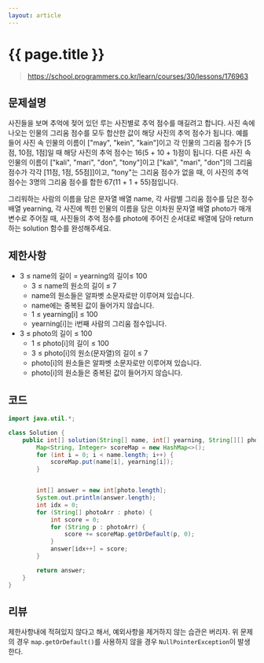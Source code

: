 ```yaml
---
layout: article
---
```


# {{ page.title }}

> https://school.programmers.co.kr/learn/courses/30/lessons/176963

## 문제설명

사진들을 보며 추억에 젖어 있던 루는 사진별로 추억 점수를 매길려고 합니다. 사진 속에 나오는 인물의 그리움 점수를 모두 합산한 값이 해당 사진의 추억 점수가 됩니다. 예를 들어 사진 속 인물의 이름이 ["may", "kein", "kain"]이고 각 인물의 그리움 점수가 [5점, 10점, 1점]일 때 해당 사진의 추억 점수는 16(5 + 10 + 1)점이 됩니다. 다른 사진 속 인물의 이름이 ["kali", "mari", "don", "tony"]이고 ["kali", "mari", "don"]의 그리움 점수가 각각 [11점, 1점, 55점]]이고, "tony"는 그리움 점수가 없을 때, 이 사진의 추억 점수는 3명의 그리움 점수를 합한 67(11 + 1 + 55)점입니다.

그리워하는 사람의 이름을 담은 문자열 배열 name, 각 사람별 그리움 점수를 담은 정수 배열 yearning, 각 사진에 찍힌 인물의 이름을 담은 이차원 문자열 배열 photo가 매개변수로 주어질 때, 사진들의 추억 점수를 photo에 주어진 순서대로 배열에 담아 return하는 solution 함수를 완성해주세요.

## 제한사항
- 3 ≤ name의 길이 = yearning의 길이≤ 100
    - 3 ≤ name의 원소의 길이 ≤ 7
    - name의 원소들은 알파벳 소문자로만 이루어져 있습니다.
    - name에는 중복된 값이 들어가지 않습니다.
    - 1 ≤ yearning[i] ≤ 100
    - yearning[i]는 i번째 사람의 그리움 점수입니다.
- 3 ≤ photo의 길이 ≤ 100
    - 1 ≤ photo[i]의 길이 ≤ 100
    - 3 ≤ photo[i]의 원소(문자열)의 길이 ≤ 7
    - photo[i]의 원소들은 알파벳 소문자로만 이루어져 있습니다.
    - photo[i]의 원소들은 중복된 값이 들어가지 않습니다.

## 코드
```java
import java.util.*;

class Solution {
    public int[] solution(String[] name, int[] yearning, String[][] photo) {
        Map<String, Integer> scoreMap = new HashMap<>();
        for (int i = 0; i < name.length; i++) {
            scoreMap.put(name[i], yearning[i]);
        }


        int[] answer = new int[photo.length];
        System.out.println(answer.length);
        int idx = 0;
        for (String[] photoArr : photo) {
            int score = 0;
            for (String p : photoArr) {
                score += scoreMap.getOrDefault(p, 0);
            }
            answer[idx++] = score;
        }

        return answer;
    }
}
```

## 리뷰

제한사항내에 적혀있지 않다고 해서, 예외사항을 제거하지 않는 습관은 버리자. 위 문제의 경우 `map.getOrDefault()`를 사용하지 않을 경우 `NullPointerException`이 발생한다.
